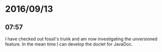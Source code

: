 # 2016/09/13

## 07:57

I have checked out fossil's trunk and am now investigating the unversioned
feature. In the mean time I can develop the doclet for JavaDoc.

